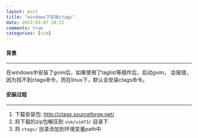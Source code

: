 ```yaml
---
layout: post
title: "windows下安装ctags"
date: 2013-03-07 10:21
comments: true
categories: [vim]
---
```


#### 背景
----
在windows中安装了gvim后，如果使用了taglist等插件后，启动gvim，
会报错，因为找不到ctags命令，而在linux下，默认会安装ctags命令。

#### 安装过程
----
1. 下载安装包: http://ctags.sourceforge.net/
2. 将下载的zip包解压到 `vim/vim73/` 目录下
3. 将 `ctags/` 目录添加到环境变量path中
